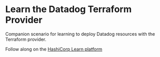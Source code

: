 # Learn the Datadog Terraform Provider
Companion scenario for learning to deploy Datadog resources with the Terraform provider.

Follow along on the [HashiCorp Learn platform](https://learn.hashicorp.com/___)
